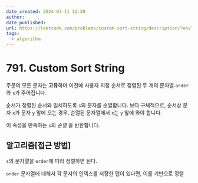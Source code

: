 ```yaml
---
date_created: 2024-03-11 12:20
author: 
date_published: 
url: https://leetcode.com/problems/custom-sort-string/description/?envType=daily-question&envId=2024-03-11
tags:
  - algorithm
---
```

# 791. Custom Sort String

주문의 모든 문자는 **고유**하며 이전에 사용자 지정 순서로 정렬된 두 개의 문자열 `order`와 `s`가 주어집니다.

순서가 정렬된 순서와 일치하도록 `s`의 문자를 순열합니다. 보다 구체적으로, 순서상 문자 `x`가 문자 `y` 앞에 오는 경우, 순열된 문자열에서 `x`는 `y` 앞에 와야 합니다.

이 속성을 만족하는 `s`의 _순열_ 을 반환합니다.


## 알고리즘[접근 방법]

`s`의 문자열을 `order`에 따라 정렬하면 된다.

`order` 문자열에 대해서 각 문자의 인덱스를 저장한 맵이 있다면, 이를 기반으로 정렬
